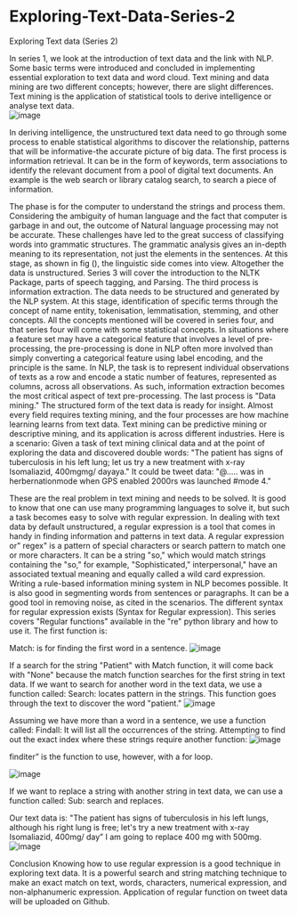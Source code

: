 # Exploring-Text-Data-Series-2
Exploring Text data (Series 2)

In series 1, we look at the introduction of text data and the link with NLP. Some basic terms were introduced and concluded in implementing essential exploration to text data and word cloud. Text mining and data mining are two different concepts; however, there are slight differences. Text mining is the application of statistical tools to derive intelligence or analyse text data.   
![image](https://user-images.githubusercontent.com/66043834/135930398-e91f2460-2a93-4061-8364-bf37c70ae130.png)

In deriving intelligence, the unstructured text data need to go through some process to enable statistical algorithms to discover the relationship, patterns that will be informative-the accurate picture of big data. The first process is information retrieval. It can be in the form of keywords, term associations to identify the relevant document from a pool of digital text documents. An example is the web search or library catalog search, to search a piece of information.


The phase is for the computer to understand the strings and process them. Considering the ambiguity of human language and the fact that computer is garbage in and out, the outcome of Natural language processing may not be accurate. These challenges have led to the great success of classifying words into grammatic structures. The grammatic analysis gives an in-depth meaning to its representation, not just the elements in the sentences. At this stage, as shown in fig (), the linguistic side comes into view. Altogether the data is unstructured. Series 3 will cover the introduction to the NLTK Package, parts of speech tagging, and Parsing.
The third process is information extraction. The data needs to be structured and generated by the NLP system. At this stage, identification of specific terms through the concept of name entity, tokenisation, lemmatisation, stemming, and other concepts. All the concepts mentioned will be covered in series four, and that series four will come with some statistical concepts. In situations where a feature set may have a categorical feature that involves a level of pre-processing, the pre-processing is done in NLP often more involved than simply converting a categorical feature using label encoding, and the principle is the same. In NLP, the task is to represent individual observations of texts as a row and encode a static number of features, represented as columns, across all observations. As such, information extraction becomes the most critical aspect of text pre-processing.
The last process is "Data mining." The structured form of the text data is ready for insight. Almost every field requires texting mining, and the four processes are how machine learning learns from text data. Text mining can be predictive mining or descriptive mining, and its application is across different industries.
Here is a scenario: Given a task of text mining clinical data and at the point of exploring the data and discovered double words: 
"The patient has signs of tuberculosis in his left lung; let us try a new treatment with x-ray Isomaliazid, 400mgmg/ dayaya."
It could be tweet data:
"@..... was in herbernationmode when GPS enabled 2000rs was launched #mode 4."

These are the real problem in text mining and needs to be solved. It is good to know that one can use many programming languages to solve it, but such a task becomes easy to solve with regular expression.
In dealing with text data by default unstructured, a regular expression is a tool that comes in handy in finding information and patterns in text data. A regular expression or" regex" is a pattern of special characters or search pattern to match one or more characters. It can be a string "so," which would match strings containing the "so," for example, "Sophisticated," interpersonal," have an associated textual meaning and equally called a wild card expression. Writing a rule-based information mining system in NLP becomes possible. It is also good in segmenting words from sentences or paragraphs.
It can be a good tool in removing noise, as cited in the scenarios. The different syntax for regular expression exists (Syntax for Regular
expression). This series covers "Regular functions" available in the "re" python library and how to use it. The first function is:

Match: is for finding the first word in a sentence.
![image](https://user-images.githubusercontent.com/66043834/135930490-5d240209-fe75-4989-af45-88f5f08ecdad.png)

If a search for the string "Patient" with Match function, it will come back with "None" because the match function searches for the first string in text data. If we want to search for another word in the text data, we use a function called:
Search: locates pattern in the strings. This function goes through the text to discover the word "patient." 
![image](https://user-images.githubusercontent.com/66043834/135930538-8595e9ca-7d53-4800-b79a-49dfc7c5d968.png)

Assuming we have more than a word in a sentence, we use a function called:
Findall: It will list all the occurrences of the string. Attempting to find out the exact index where these strings require another function:
![image](https://user-images.githubusercontent.com/66043834/135930579-ddb94376-32fa-4562-ad75-1900d2c26f81.png)

 
finditer” is the function to use, however, with a for loop.

 ![image](https://user-images.githubusercontent.com/66043834/135930604-c97cf4c4-47ec-4153-970f-34e03e16d6f5.png)
 
If we want to replace a string with another string in text data, we can use a function called:
Sub: search and replaces.

Our text data is: "The patient has signs of tuberculosis in his left lungs, although his right lung is free; let's try a new treatment with x-ray Isomaliazid, 400mg/ day” I am going to replace 400 mg with 500mg.
 ![image](https://user-images.githubusercontent.com/66043834/135930623-c822f442-0250-4bba-a468-e1526368fe42.png)


 Conclusion
Knowing how to use regular expression is a good technique in exploring text data. It is a powerful search and string matching technique to make an exact match on text, words, characters, numerical expression, and non-alphanumeric expression. Application of regular function on tweet data will be uploaded on Github.  

